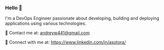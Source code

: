 ### Hello 👋

I'm a DevOps Engineer passionate about developing, building and deploying applications using various technologies. 

📝 Contact me at: andreyw441@gmail.com

📝 Connect with me at: https://www.linkedin.com/in/asotora/
